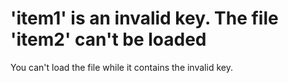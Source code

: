 
# 'item1' is an invalid key. The file 'item2' can't be loaded

You can't load the file while it contains the invalid key.

